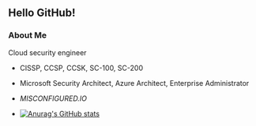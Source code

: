 ## Hello GitHub!

### About Me
Cloud security engineer
- CISSP, CCSP, CCSK, SC-100, SC-200
- Microsoft Security Architect, Azure Architect, Enterprise Administrator
- *MISCONFIGURED.IO*

- [![Anurag's GitHub stats](https://github-readme-stats.vercel.app/api?username=anuraghazra)](https://github.com/anuraghazra/github-readme-stats)
